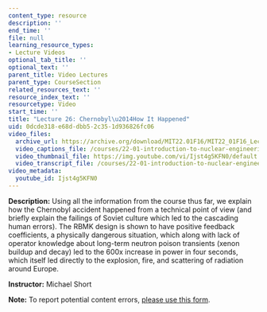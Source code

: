 ```yaml
---
content_type: resource
description: ''
end_time: ''
file: null
learning_resource_types:
- Lecture Videos
optional_tab_title: ''
optional_text: ''
parent_title: Video Lectures
parent_type: CourseSection
related_resources_text: ''
resource_index_text: ''
resourcetype: Video
start_time: ''
title: "Lecture 26: Chernobyl\u2014How It Happened"
uid: 0dcde318-e68d-dbb5-2c35-1d936826fc06
video_files:
  archive_url: https://archive.org/download/MIT22.01F16/MIT22_01F16_Lec26_300k.mp4
  video_captions_file: /courses/22-01-introduction-to-nuclear-engineering-and-ionizing-radiation-fall-2016/3f51c32aaa1c5d64b36164563ef0c72f_Ijst4g5KFN0.vtt
  video_thumbnail_file: https://img.youtube.com/vi/Ijst4g5KFN0/default.jpg
  video_transcript_file: /courses/22-01-introduction-to-nuclear-engineering-and-ionizing-radiation-fall-2016/e773333737c4febeb3fa4c3f1c0868f3_Ijst4g5KFN0.pdf
video_metadata:
  youtube_id: Ijst4g5KFN0
---
```


**Description:** Using all the information from the course thus far, we explain how the Chernobyl accident happened from a technical point of view (and briefly explain the failings of Soviet culture which led to the cascading human errors). The RBMK design is shown to have positive feedback coefficients, a physically dangerous situation, which along with lack of operator knowledge about long-term neutron poison transients (xenon buildup and decay) led to the 600x increase in power in four seconds, which itself led directly to the explosion, fire, and scattering of radiation around Europe.

**Instructor:** Michael Short

**Note:** To report potential content errors, [please use this form](https://forms.gle/8B2zcUvfCtgJdTdE7).
